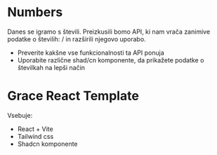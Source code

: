 # Numbers

Danes se igramo s števili. Preizkusili bomo API, ki nam vrača zanimive podatke o številih:
/ in razširili njegovo uporabo.

- Preverite kakšne vse funkcionalnosti ta API ponuja
- Uporabite različne shad/cn komponente, da prikažete podatke o številkah na lepši način

# Grace React Template

Vsebuje:

- React + Vite
- Tailwind css
- Shadcn komponente
